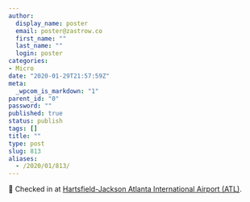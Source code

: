 ```yaml
---
author:
  display_name: poster
  email: poster@zastrow.co
  first_name: ""
  last_name: ""
  login: poster
categories:
- Micro
date: "2020-01-29T21:57:59Z"
meta:
  _wpcom_is_markdown: "1"
parent_id: "0"
password: ""
published: true
status: publish
tags: []
title: ""
type: post
slug: 813
aliases:
  - /2020/01/813/
---
```

<p><span>📍</span> Checked in at <a href="http://foursquare.com/v/4a8a103af964a520c90920e3">Hartsfield-Jackson Atlanta International Airport (ATL)</a>.</p>
